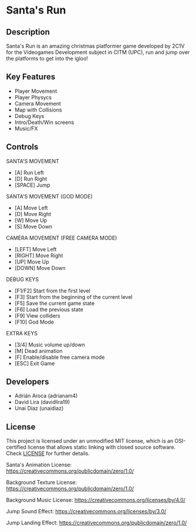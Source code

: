 # Santa's Run

## Description

Santa's Run is an amazing christmas platformer game developed by 2C1V for the Videogames Development subject in CITM (UPC), run and jump over the platforms to get into the igloo!

## Key Features

 - Player Movement
 - Player Physycs
 - Camera Movement
 - Map with Collisions
 - Debug Keys
 - Intro/Death/Win screens
 - Music/FX
 
## Controls

 SANTA'S MOVEMENT
 - [A] Run Left
 - [D] Run Right
 - [SPACE] Jump

 SANTA'S MOVEMENT (GOD MODE)
 - [A] Move Left
 - [D] Move Right
 - [W] Move Up
 - [S] Move Down
 
 CAMERA MOVEMENT (FREE CAMERA MODE)
 - [LEFT] Move Left
 - [RIGHT] Move Right
 - [UP] Move Up
 - [DOWN] Move Down

 DEBUG KEYS
 - [F1/F2] Start from the first level
 - [F3] Start from the beginning of the current level
 - [F5] Save the current game state
 - [F6] Load the previous state
 - [F9] View colliders
 - [F10] God Mode
 
 EXTRA KEYS
 - [3/4] Music volume up/down
 - [M] Dead animation
 - [F] Enable/disable free camera mode
 - [ESC] Exit Game

## Developers

 - Adrián Aroca (adrianam4)
 - David Lira (davidlira19)
 - Unai Díaz (unaidiaz)

## License

This project is licensed under an unmodified MIT license, which is an OSI-certified license that allows static linking with closed source software. Check [LICENSE](LICENSE) for further details.

Santa's Animation License:
https://creativecommons.org/publicdomain/zero/1.0/

Background Texture License:
https://creativecommons.org/publicdomain/zero/1.0/

Background Music License:
https://creativecommons.org/licenses/by/4.0/

Jump Sound Effect:
https://creativecommons.org/licenses/by/3.0/

Jump Landing Effect:
https://creativecommons.org/publicdomain/zero/1.0/
